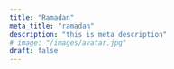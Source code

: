 ```yaml
---
title: "Ramadan"
meta_title: "ramadan"
description: "this is meta description"
# image: "/images/avatar.jpg"
draft: false
---
```

